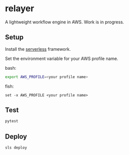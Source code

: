 # relayer

A lightweight workflow engine in AWS. Work is in progress.

## Setup

Install the [serverless](https://www.serverless.com) framework.

Set the environment variable for your AWS profile name.

bash:

```bash
export AWS_PROFILE=<your profile name>
```

fish:

```fish
set -x AWS_PROFILE <your profile name>
```

## Test

```bash
pytest
```

## Deploy

```bash
sls deploy
```
